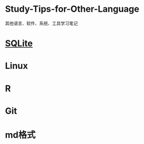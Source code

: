 # Study-Tips-for-Other-Language
其他语言、软件、系统、工具学习笔记

# [SQLite](https://github.com/Anfany/Study-Tips-for-Other-Language-/tree/master/SQL)

# Linux

# R

# Git

# md格式

